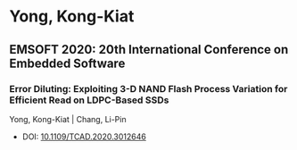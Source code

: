 # Yong, Kong-Kiat

## EMSOFT 2020: 20th International Conference on Embedded Software

### Error Diluting: Exploiting 3-D NAND Flash Process Variation for Efficient Read on LDPC-Based SSDs
Yong, Kong-Kiat | Chang, Li-Pin
* DOI: [10.1109/TCAD.2020.3012646](https://doi.org/10.1109/TCAD.2020.3012646)


